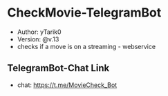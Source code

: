 # CheckMovie-TelegramBot
- Author: yTarik0
- Version: @v.13
- checks if a move is on a streaming - webservice
## TelegramBot-Chat Link
- chat: https://t.me/MovieCheck_Bot
